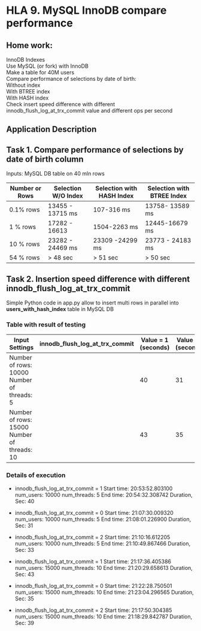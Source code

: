 # HLA 9. MySQL InnoDB compare performance 

## Home work: 
InnoDB Indexes </br>
Use MySQL (or fork) with InnoDB </br>
Make a table for 40M users </br>
Compare performance of selections by date of birth: </br>
Without index </br>
With BTREE index </br>
With HASH index </br>
Check insert speed difference with different innodb_flush_log_at_trx_commit value and different ops per second </br>

## Application Description

## Task 1. Compare performance of selections by date of birth column

Inputs:
MySQL DB table on 40 mln rows

| Number or Rows |Selection W/O Index |Selection with HASH Index| Selection with BTREE Index  |
| --- | --- | --- | --- |
| 0.1% rows | 13455 - 13715 ms | 107-316 ms | 13758- 13589 ms  |
| 1 % rows | 17282 - 16613  | 1504-2263 ms | 12445-16679 ms  |
| 10 % rows | 23282 - 24469 ms | 23309 -24299 ms | 23773 - 24183 ms |
| 54 % rows | > 48 sec | > 51 sec | > 50 sec |

## Task 2. Insertion speed difference with different innodb_flush_log_at_trx_commit 
Simple Python code in app.py allow to insert multi rows in parallel into <b>users_with_hash_index</b> table in MySQL DB

###  Table with result of testing

| Input Settings| innodb_flush_log_at_trx_commit | Value = 1 (seconds)  | Value = 0 (seconds) | Value = 2 (seconds) |
| -- | -- | -- | -- | -- |
| Number of rows: 10000 </br> Number of threads:  5 |  | 40 | 31 | 33 |
| Number of rows: 15000 </br> Number of threads:  10 |  | 43 | 35 | 39 |

### Details of execution
- innodb_flush_log_at_trx_commit = 1 
Start time:  20:53:52.803100
num_users:  10000
num_threads:  5
End time:  20:54:32.308742
Duration, Sec:  40

- innodb_flush_log_at_trx_commit = 0
Start time:  21:07:30.009320
num_users:  10000
num_threads:  5
End time:  21:08:01.226900
Duration, Sec:  31

- innodb_flush_log_at_trx_commit = 2
Start time:  21:10:16.612205
num_users:  10000
num_threads:  5
End time:  21:10:49.867466
Duration, Sec:  33


- innodb_flush_log_at_trx_commit = 1
Start time:  21:17:36.405386
num_users:  15000
num_threads:  10
End time:  21:20:29.658613
Duration, Sec:  43

- innodb_flush_log_at_trx_commit = 0
Start time:  21:22:28.750501
num_users:  15000
num_threads:  10
End time:  21:23:04.296565
Duration, Sec:  35

- innodb_flush_log_at_trx_commit = 2
Start time:  21:17:50.304385
num_users:  15000
num_threads:  10
End time:  21:18:29.842787
Duration, Sec:  39